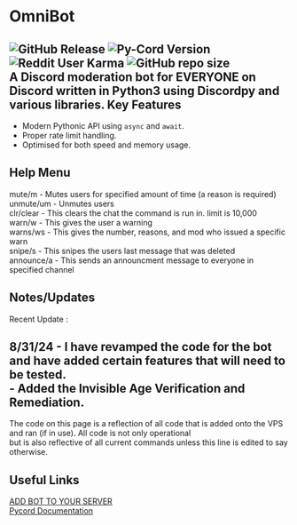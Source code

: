 # OmniBot
![GitHub Release](https://img.shields.io/github/v/release/grandt0ur/Omnipunk)
![Py-Cord Version](https://img.shields.io/pypi/v/py-cord)
![Reddit User Karma](https://img.shields.io/reddit/user-karma/combined/NeoUnmei?style=social)
![GitHub repo size](https://img.shields.io/github/repo-size/metalgearsolid2/Omnipunk)
</br>
A Discord moderation bot for EVERYONE on Discord written in Python3 using Discordpy and various libraries.
Key Features
------------

- Modern Pythonic API using ``async`` and ``await``.
- Proper rate limit handling.
- Optimised for both speed and memory usage.

Help Menu
------------------
mute/m - Mutes users for specified amount of time (a reason is required)</br>
unmute/um - Unmutes users</br>
clr/clear - This clears the chat the command is run in. limit is 10,000</br>
warn/w - This gives the user a warning</br>
warns/ws - This gives the number, reasons, and mod who issued a specific warn</br>
snipe/s - This snipes the users last message that was deleted</br>
announce/a - This sends an announcment message to everyone in specified channel</br>

Notes/Updates
-------------
Recent Update :

8/31/24 - I have revamped the code for the bot and have added certain features that will need to be tested.  
        - Added the Invisible Age Verification and Remediation.
-------------

The code on this page is a reflection of all code that is added onto the VPS and ran (if in use). All code is not only operational</br>
but is also reflective of all current commands unless this line is edited to say otherwise.

Useful Links
------------
[ADD BOT TO YOUR SERVER]()</br>
[Pycord Documentation](https://docs.pycord.dev/en/master/index.html)
